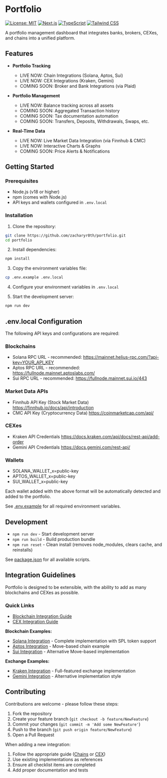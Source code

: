 # Portfolio

[![License: MIT](https://img.shields.io/badge/License-MIT-yellow.svg)](https://opensource.org/licenses/MIT)
[![Next.js](https://img.shields.io/badge/Next.js-black?logo=next.js&logoColor=white)](https://nextjs.org/)
[![TypeScript](https://img.shields.io/badge/TypeScript-007ACC?logo=typescript&logoColor=white)](https://www.typescriptlang.org/)
[![Tailwind CSS](https://img.shields.io/badge/Tailwind_CSS-38B2AC?logo=tailwind-css&logoColor=white)](https://tailwindcss.com/)

A portfolio management dashboard that integrates banks, brokers, CEXes, and chains into a unified platform. 

## Features

- **Portfolio Tracking**
  - LIVE NOW: Chain Integrations (Solana, Aptos, Sui)
  - LIVE NOW: CEX Integrations (Kraken, Gemini)
  - COMING SOON: Broker and Bank Integrations (via Plaid)

- **Portfolio Management**
  - LIVE NOW: Balance tracking across all assets
  - COMING SOON: Aggregated Transaction history
  - COMING SOON: Tax documentation automation 
  - COMING SOON: Transfers, Deposits, Withdrawals, Swaps, etc.

- **Real-Time Data**
  - LIVE NOW: Live Market Data Integration (via Finnhub & CMC)
  - LIVE NOW: Interactive Charts & Graphs
  - COMING SOON: Price Alerts & Notifications

## Getting Started

### Prerequisites

- Node.js (v18 or higher)
- npm (comes with Node.js)
- API keys and wallets configured in `.env.local`

### Installation

1. Clone the repository:
```bash
git clone https://github.com/zacharyr0th/portfolio.git
cd portfolio
```

2. Install dependencies:
```bash
npm install
```

3. Copy the environment variables file:
```bash
cp .env.example .env.local
```

4. Configure your environment variables in `.env.local`

5. Start the development server:
```bash
npm run dev
```

## .env.local Configuration

The following API keys and configurations are required:

### Blockchains
- Solana RPC URL - recommended: https://mainnet.helius-rpc.com/?api-key=YOUR_API_KEY
- Aptos RPC URL - recommended: https://fullnode.mainnet.aptoslabs.com/
- Sui RPC URL - recommended: https://fullnode.mainnet.sui.io/443

### Market Data APIs
- Finnhub API Key (Stock Market Data) https://finnhub.io/docs/api/introduction
- CMC API Key (Cryptocurrency Data) https://coinmarketcap.com/api/

### CEXes
- Kraken API Credentials https://docs.kraken.com/api/docs/rest-api/add-order
- Gemini API Credentials https://docs.gemini.com/rest-api/

### Wallets
- SOLANA_WALLET_x=public-key
- APTOS_WALLET_x=public-key
- SUI_WALLET_x=public-key

Each wallet added with the above format will be automatically detected and added to the portfolio.

See [.env.example](.env.example) for all required environment variables.

## Development

- `npm run dev` - Start development server
- `npm run build` - Build production bundle
- `npm run reset` - Clean install (removes node_modules, clears cache, and reinstalls)

See [package.json](package.json) for all available scripts.

## Integration Guidelines

Portfolio is designed to be extensible, with the ability to add as many blockchains and CEXes as possible. 

### Quick Links
- [Blockchain Integration Guide](lib/chains/README.md)
- [CEX Integration Guide](lib/cex/README.md)

**Blockchain Examples:**
- [Solana Integration](lib/chains/solana/README.md) - Complete implementation with SPL token support
- [Aptos Integration](lib/chains/aptos/README.md) - Move-based chain example
- [Sui Integration](lib/chains/sui/README.md) - Alternative Move-based implementation

**Exchange Examples:**
- [Kraken Integration](lib/cex/kraken/README.md) - Full-featured exchange implementation
- [Gemini Integration](lib/cex/gemini/README.md) - Alternative implementation style

## Contributing

Contributions are welcome - please follow these steps:

1. Fork the repository
2. Create your feature branch (`git checkout -b feature/NewFeature`)
3. Commit your changes (`git commit -m 'Add some NewFeature'`)
4. Push to the branch (`git push origin feature/NewFeature`)
5. Open a Pull Request

When adding a new integration:
1. Follow the appropriate guide ([Chains](lib/chains/README.md) or [CEX](lib/cex/README.md))
2. Use existing implementations as references
3. Ensure all checklist items are completed
4. Add proper documentation and tests
